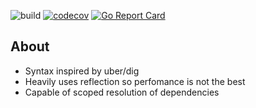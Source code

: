 ![build](https://github.com/lebedevars/di/workflows/build/badge.svg)
[![codecov](https://codecov.io/gh/lebedevars/di/branch/master/graph/badge.svg)](https://codecov.io/gh/lebedevars/di)
[![Go Report Card](https://goreportcard.com/badge/lebedevars/di)](https://goreportcard.com/report/lebedevars/di)

## About
- Syntax inspired by uber/dig
- Heavily uses reflection so perfomance is not the best
- Capable of scoped resolution of dependencies
